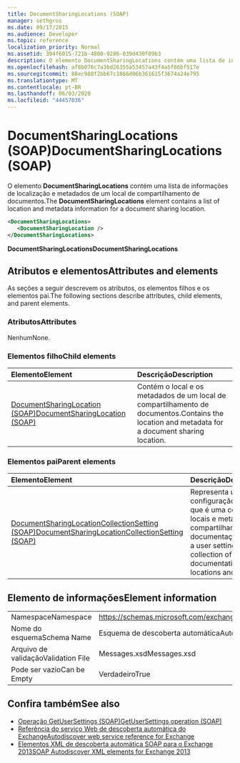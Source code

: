 ```yaml
---
title: DocumentSharingLocations (SOAP)
manager: sethgros
ms.date: 09/17/2015
ms.audience: Developer
ms.topic: reference
localization_priority: Normal
ms.assetid: 394f6015-721b-4800-9286-039d430f09b3
description: O elemento DocumentSharingLocations contém uma lista de informações de localização e metadados de um local de compartilhamento de documentos.
ms.openlocfilehash: af8b076c7a3bd26355a53457a43f4a5f86bf517e
ms.sourcegitcommit: 88ec988f2bb67c1866d06b361615f3674a24e795
ms.translationtype: MT
ms.contentlocale: pt-BR
ms.lasthandoff: 06/03/2020
ms.locfileid: "44457036"
---
```

# <a name="documentsharinglocations-soap"></a><span data-ttu-id="7fe9b-103">DocumentSharingLocations (SOAP)</span><span class="sxs-lookup"><span data-stu-id="7fe9b-103">DocumentSharingLocations (SOAP)</span></span>

<span data-ttu-id="7fe9b-104">O elemento **DocumentSharingLocations** contém uma lista de informações de localização e metadados de um local de compartilhamento de documentos.</span><span class="sxs-lookup"><span data-stu-id="7fe9b-104">The **DocumentSharingLocations** element contains a list of location and metadata information for a document sharing location.</span></span> 
  
```XML
<DocumentSharingLocations>
   <DocumentSharingLocation />
</DocumentSharingLocations>
```

 <span data-ttu-id="7fe9b-105">**DocumentSharingLocations**</span><span class="sxs-lookup"><span data-stu-id="7fe9b-105">**DocumentSharingLocations**</span></span>
## <a name="attributes-and-elements"></a><span data-ttu-id="7fe9b-106">Atributos e elementos</span><span class="sxs-lookup"><span data-stu-id="7fe9b-106">Attributes and elements</span></span>

<span data-ttu-id="7fe9b-107">As seções a seguir descrevem os atributos, os elementos filhos e os elementos pai.</span><span class="sxs-lookup"><span data-stu-id="7fe9b-107">The following sections describe attributes, child elements, and parent elements.</span></span>
  
### <a name="attributes"></a><span data-ttu-id="7fe9b-108">Atributos</span><span class="sxs-lookup"><span data-stu-id="7fe9b-108">Attributes</span></span>

<span data-ttu-id="7fe9b-109">Nenhum</span><span class="sxs-lookup"><span data-stu-id="7fe9b-109">None.</span></span>
  
### <a name="child-elements"></a><span data-ttu-id="7fe9b-110">Elementos filho</span><span class="sxs-lookup"><span data-stu-id="7fe9b-110">Child elements</span></span>

|<span data-ttu-id="7fe9b-111">**Elemento**</span><span class="sxs-lookup"><span data-stu-id="7fe9b-111">**Element**</span></span>|<span data-ttu-id="7fe9b-112">**Descrição**</span><span class="sxs-lookup"><span data-stu-id="7fe9b-112">**Description**</span></span>|
|:-----|:-----|
|[<span data-ttu-id="7fe9b-113">DocumentSharingLocation (SOAP)</span><span class="sxs-lookup"><span data-stu-id="7fe9b-113">DocumentSharingLocation (SOAP)</span></span>](documentsharinglocation-soap.md) <br/> |<span data-ttu-id="7fe9b-114">Contém o local e os metadados de um local de compartilhamento de documentos.</span><span class="sxs-lookup"><span data-stu-id="7fe9b-114">Contains the location and metadata for a document sharing location.</span></span>  <br/> |
   
### <a name="parent-elements"></a><span data-ttu-id="7fe9b-115">Elementos pai</span><span class="sxs-lookup"><span data-stu-id="7fe9b-115">Parent elements</span></span>

|<span data-ttu-id="7fe9b-116">**Elemento**</span><span class="sxs-lookup"><span data-stu-id="7fe9b-116">**Element**</span></span>|<span data-ttu-id="7fe9b-117">**Descrição**</span><span class="sxs-lookup"><span data-stu-id="7fe9b-117">**Description**</span></span>|
|:-----|:-----|
|[<span data-ttu-id="7fe9b-118">DocumentSharingLocationCollectionSetting (SOAP)</span><span class="sxs-lookup"><span data-stu-id="7fe9b-118">DocumentSharingLocationCollectionSetting (SOAP)</span></span>](documentsharinglocationcollectionsetting-soap.md) <br/> |<span data-ttu-id="7fe9b-119">Representa uma configuração de usuário que é uma coleção de locais e metadados de compartilhamento de documentação.</span><span class="sxs-lookup"><span data-stu-id="7fe9b-119">Represents a user setting that is a collection of documentation sharing locations and metadata.</span></span>  <br/> |
   
## <a name="element-information"></a><span data-ttu-id="7fe9b-120">Elemento de informações</span><span class="sxs-lookup"><span data-stu-id="7fe9b-120">Element information</span></span>

|||
|:-----|:-----|
|<span data-ttu-id="7fe9b-121">Namespace</span><span class="sxs-lookup"><span data-stu-id="7fe9b-121">Namespace</span></span>  <br/> |https://schemas.microsoft.com/exchange/2010/Autodiscover  <br/> |
|<span data-ttu-id="7fe9b-122">Nome do esquema</span><span class="sxs-lookup"><span data-stu-id="7fe9b-122">Schema Name</span></span>  <br/> |<span data-ttu-id="7fe9b-123">Esquema de descoberta automática</span><span class="sxs-lookup"><span data-stu-id="7fe9b-123">Autodiscover schema</span></span>  <br/> |
|<span data-ttu-id="7fe9b-124">Arquivo de validação</span><span class="sxs-lookup"><span data-stu-id="7fe9b-124">Validation File</span></span>  <br/> |<span data-ttu-id="7fe9b-125">Messages.xsd</span><span class="sxs-lookup"><span data-stu-id="7fe9b-125">Messages.xsd</span></span>  <br/> |
|<span data-ttu-id="7fe9b-126">Pode ser vazio</span><span class="sxs-lookup"><span data-stu-id="7fe9b-126">Can be Empty</span></span>  <br/> |<span data-ttu-id="7fe9b-127">Verdadeiro</span><span class="sxs-lookup"><span data-stu-id="7fe9b-127">True</span></span>  <br/> |
   
## <a name="see-also"></a><span data-ttu-id="7fe9b-128">Confira também</span><span class="sxs-lookup"><span data-stu-id="7fe9b-128">See also</span></span>

- [<span data-ttu-id="7fe9b-129">Operação GetUserSettings (SOAP)</span><span class="sxs-lookup"><span data-stu-id="7fe9b-129">GetUserSettings operation (SOAP)</span></span>](getusersettings-operation-soap.md)
- [<span data-ttu-id="7fe9b-130">Referência do serviço Web de descoberta automática do Exchange</span><span class="sxs-lookup"><span data-stu-id="7fe9b-130">Autodiscover web service reference for Exchange</span></span>](autodiscover-web-service-reference-for-exchange.md)
- [<span data-ttu-id="7fe9b-131">Elementos XML de descoberta automática SOAP para o Exchange 2013</span><span class="sxs-lookup"><span data-stu-id="7fe9b-131">SOAP Autodiscover XML elements for Exchange 2013</span></span>](soap-autodiscover-xml-elements-for-exchange-2013.md)

